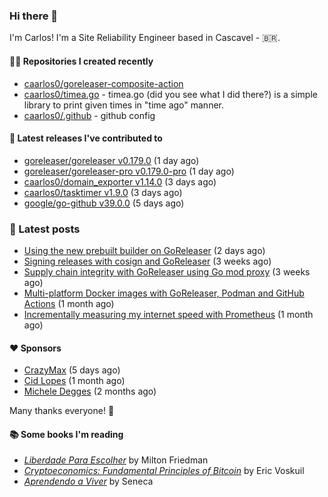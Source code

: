 ### Hi there 👋

I'm Carlos! I'm a Site Reliability Engineer based in Cascavel - 🇧🇷.

#### 👨‍💻 Repositories I created recently
- [caarlos0/goreleaser-composite-action](https://github.com/caarlos0/goreleaser-composite-action)
- [caarlos0/timea.go](https://github.com/caarlos0/timea.go) - timea.go (did you see what I did there?) is a simple library to print given times in &#34;time ago&#34; manner.
- [caarlos0/.github](https://github.com/caarlos0/.github) - github config

#### 🚀 Latest releases I've contributed to


- [goreleaser/goreleaser v0.179.0](https://github.com/goreleaser/goreleaser/releases/tag/v0.179.0) (1 day ago)
- [goreleaser/goreleaser-pro v0.179.0-pro](https://github.com/goreleaser/goreleaser-pro/releases/tag/v0.179.0-pro) (1 day ago)
- [caarlos0/domain_exporter v1.14.0](https://github.com/caarlos0/domain_exporter/releases/tag/v1.14.0) (3 days ago)
- [caarlos0/tasktimer v1.9.0](https://github.com/caarlos0/tasktimer/releases/tag/v1.9.0) (3 days ago)
- [google/go-github v39.0.0](https://github.com/google/go-github/releases/tag/v39.0.0) (5 days ago)

### 📄 Latest posts
- [Using the new prebuilt builder on GoReleaser](https://carlosbecker.com/posts/goreleaser-prebuilt/) (2 days ago)
- [Signing releases with cosign and GoReleaser](https://carlosbecker.com/posts/goreleaser-cosign/) (3 weeks ago)
- [Supply chain integrity with GoReleaser using Go mod proxy](https://carlosbecker.com/posts/supply-chain-goreleaser-go-mod-proxy/) (3 weeks ago)
- [Multi-platform Docker images with GoReleaser, Podman and GitHub Actions](https://carlosbecker.com/posts/goreleaser-actions-podman/) (1 month ago)
- [Incrementally measuring my internet speed with Prometheus](https://carlosbecker.com/posts/speedtest-prometheus/) (1 month ago)

#### ❤️ Sponsors
- [CrazyMax](https://github.com/crazy-max) (5 days ago)
- [Cid Lopes](https://github.com/supercid) (1 month ago)
- [Michele Degges](https://github.com/mdeggies) (2 months ago)

Many thanks everyone! 🙏

#### 📚 Some books I'm reading
- _[Liberdade Para Escolher](https://www.goodreads.com/book/show/17238591-liberdade-para-escolher)_ by Milton Friedman
- _[Cryptoeconomics: Fundamental Principles of Bitcoin](https://www.goodreads.com/book/show/56919322-cryptoeconomics)_ by Eric Voskuil
- _[Aprendendo a Viver](https://www.goodreads.com/book/show/28219486-aprendendo-a-viver)_ by Seneca
